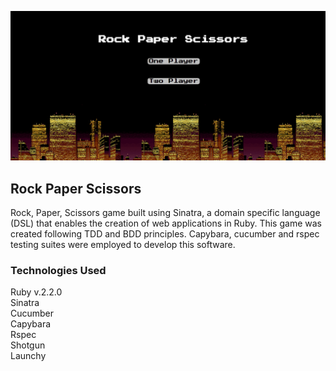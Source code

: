 ![alt tag](https://github.com/Pau1fitz/rock_paper_scissors/blob/master/rps.png)


## Rock Paper Scissors
Rock, Paper, Scissors game built using Sinatra, a domain specific language (DSL) that 
enables the creation of web applications in Ruby. This game was created following 
TDD and BDD principles. Capybara, cucumber and rspec testing suites were employed to develop 
this software. 

### Technologies Used
Ruby v.2.2.0<br>
Sinatra<br>
Cucumber<br>
Capybara<br>
Rspec<br>
Shotgun<br>
Launchy<br>
